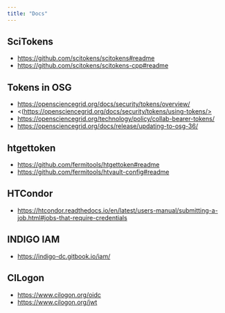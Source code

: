 ```yaml
---
title: "Docs"
---
```


SciTokens
---------
* <https://github.com/scitokens/scitokens#readme>
* <https://github.com/scitokens/scitokens-cpp#readme>

Tokens in OSG
-------------
* <https://opensciencegrid.org/docs/security/tokens/overview/>
* <(https://opensciencegrid.org/docs/security/tokens/using-tokens/>
* <https://opensciencegrid.org/technology/policy/collab-bearer-tokens/>
* <https://opensciencegrid.org/docs/release/updating-to-osg-36/>

htgettoken
----------
* <https://github.com/fermitools/htgettoken#readme>
* <https://github.com/fermitools/htvault-config#readme>

HTCondor
--------
* <https://htcondor.readthedocs.io/en/latest/users-manual/submitting-a-job.html#jobs-that-require-credentials>

INDIGO IAM
----------
* <https://indigo-dc.gitbook.io/iam/>

CILogon
-------
* <https://www.cilogon.org/oidc>
* <https://www.cilogon.org/jwt>
